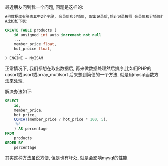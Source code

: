 最近朋友问到我一个问题, 问题是这样的:
```SQL
#他数据库有张表其中2个字段, 会员价和分销价, 取出记录后,想让记录按照 会员价和分销价的百分比来排序.
#比如如下表:

CREATE TABLE products (
	id unsigned int auto increment not null
	...
	member_price float,
	hot_proice float,
	...
) ENGINE = MyISAM

```
正常情况下, 我们都想在取出数据后, 再来做数据处理然后排序,比如用PHP的uasort或usort或array_mutilsort 后来想到简便的一个方法, 就是用mysql函数方法来处理.

解决办法如下:

```SQL
SELECT
	id,
	member_price,
	hot_price,
	CONCAT(member_price / hot_price * 100, 5),
	'%'
	) AS percentage
FROM
	products
ORDER BY
	percentage

```

其实这种方法虽说方便, 但是也有坏处, 就是会影响mysql的性能.